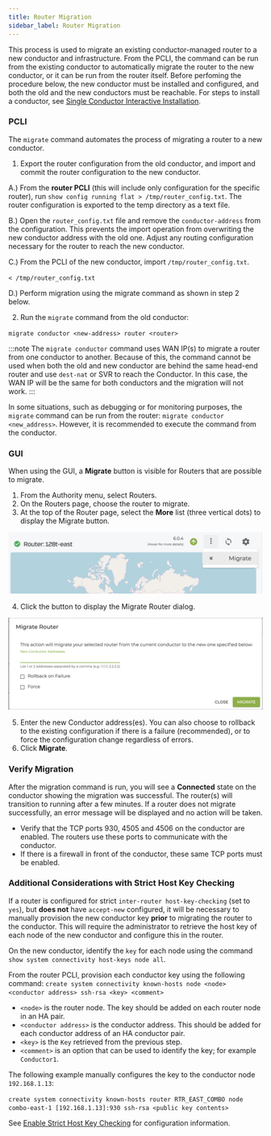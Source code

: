 ```yaml
---
title: Router Migration
sidebar_label: Router Migration
---
```


This process is used to migrate an existing conductor-managed router to a new conductor and infrastructure. From the PCLI, the command can be run from the existing conductor to automatically migrate the router to the new conductor, or it can be run from the router itself. Before perfoming the procedure below, the new conductor must be installed and configured, and both the old and the new conductors must be reachable. For steps to install a conductor, see [Single Conductor Interactive Installation](single_conductor_install.mdx).

### PCLI

The `migrate` command automates the process of migrating a router to a new conductor. 

1. Export the router configuration from the old conductor, and import and commit the router configuration to the new conductor. 

 A.) From the **router PCLI** (this will include only configuration for the specific router), run `show config running flat > /tmp/router_config.txt`. The router configuration is exported to the temp directory as a text file.

 B.) Open the `router_config.txt` file and remove the `conductor-address` from the configuration. This prevents the import operation from overwriting the new conductor address with the old one. Adjust any routing configuration necessary for the router to reach the new conductor.

 C.) From the PCLI of the new conductor, import `/tmp/router_config.txt`.

 `< /tmp/router_config.txt`

 D.) Perform migration using the migrate command as shown in step 2 below.

2. Run the `migrate` command from the old conductor: 

 `migrate conductor <new-address> router <router>`

:::note
The `migrate conductor` command uses WAN IP(s) to migrate a router from one conductor to another. Because of this, the command cannot be used when both the old and new conductor are behind the same head-end router and use `dest-nat` or SVR to reach the Conductor. In this case, the WAN IP will be the same for both conductors and the migration will not work.
:::

In some situations, such as debugging or for monitoring purposes, the `migrate` command can be run from the router: `migrate conductor <new_address>`. However, it is recommended to execute the command from the conductor. 

### GUI

When using the GUI, a **Migrate** button is visible for Routers that are possible to migrate. 

1. From the Authority menu, select Routers.
2. On the Routers page, choose the router to migrate.
3. At the top of the Router page, select the **More** list (three vertical dots) to display the Migrate button.

 ![Migrate Button](/img/howto_migrate_router_button.png)

4. Click the button to display the Migrate Router dialog.

 ![Migrate Dialog](/img/howto_migrate_router_dialog.png)

5. Enter the new Conductor address(es). You can also choose to rollback to the existing configuration if there is a failure (recommended), or to force the configuration change regardless of errors.
6. Click **Migrate**.

### Verify Migration

After the migration command is run, you will see a **Connected** state on the conductor showing the migration was successful. The router(s) will transition to running after a few minutes. If a router does not migrate successfully, an error message will be displayed and no action will be taken.

- Verify that the TCP ports 930, 4505 and 4506 on the conductor are enabled. The routers use these ports to communicate with the conductor.
- If there is a firewall in front of the conductor, these same TCP ports must be enabled.

### Additional Considerations with Strict Host Key Checking

If a router is configured for strict `inter-router host-key-checking` (set to `yes`), but **does not** have `accept-new` configured, it will be necessary to manually provision the new conductor key **prior** to migrating the router to the conductor. This will require the administrator to retrieve the host key of each node of the new conductor and configure this in the router.

On the new conductor, identify the `key` for each node using the command `show system connectivity host-keys node all`.

From the router PCLI, provision each conductor key using the following command:
`create system connectivity known-hosts node <node> <conductor address> ssh-rsa <key> <comment>`

- `<node>` is the router node. The key should be added on each router node in an HA pair. 
- `<conductor address>` is the conductor address. This should be added for each conductor address of an HA conductor pair.
- `<key>` is the `Key` retrieved from the previous step.
- `<comment>` is an option that can be used to identify the key; for example `Conductor1`.

The following example manually configures the key to the conductor node `192.168.1.13`:

`create system connectivity known-hosts router RTR_EAST_COMBO node combo-east-1 [192.168.1.13]:930 ssh-rsa <public key contents>`

See [Enable Strict Host Key Checking](cc_fips_otp_router_install.md#enable-strict-host-key-checking) for configuration information.